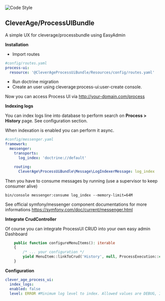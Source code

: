 ![Code Style](https://github.com/cleverage/processuibundle/actions/workflows/super-linter.yaml/badge.svg)

## CleverAge/ProcessUIBundle
A simple UX for cleverage/processbundle using EasyAdmin

**Installation**
* Import routes
```yaml
#config/routes.yaml
process-ui:
  resource: '@CleverAgeProcessUiBundle/Resources/config/routes.yaml'
```
* Run doctrine migration
* Create an user using cleverage:process-ui:user-create console.

Now you can access Process UI via http://your-domain.com/process

**Indexing logs**

You can index logs line into database to perform search on ****Process > History**** page.
See configuration section.

When indexation is enabled you can perform it async.

```yaml
#config/messenger.yaml
framework:
  messenger:
    transports:
      log_index: 'doctrine://default'

    routing:
      CleverAge\ProcessUiBundle\Message\LogIndexerMessage: log_index
```

Then you have to consume messages by running (use a supervisor to keep consumer alive)
```
bin/console messenger:consume log_index --memory-limit=64M
```

See official symfony/messenger component documentations for more informations https://symfony.com/doc/current/messenger.html

**Integrate CrudController**

Of course you can integrate ProcessUI CRUD into your own easy admin Dashboard
```php
    public function configureMenuItems(): iterable
    {
        /* ... your configuration */
        yield MenuItem::linkToCrud('History', null, ProcessExecution::class);
    }
```

**Configuration**
```yaml
clever_age_process_ui:
  index_logs:
  enabled: false
  level: ERROR #Minimum log level to index. Allowed values are DEBUG, INFO, NOTICE, WARNING, ERROR, CRITICAL, ALERT, EMERGENCY
```
